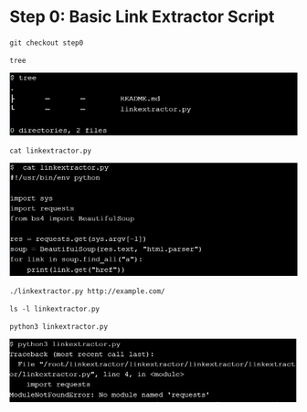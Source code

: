 # Step 0: Basic Link Extractor Script

``git checkout step0``

``tree``

![image3](../minggu-11/images/image3.jpg)

``cat linkextractor.py``

![image4](../minggu-11/images/image4.jpg)

``./linkextractor.py http://example.com/``

``ls -l linkextractor.py``

``python3 linkextractor.py``

![image5](../minggu-11/images/image5.jpg)